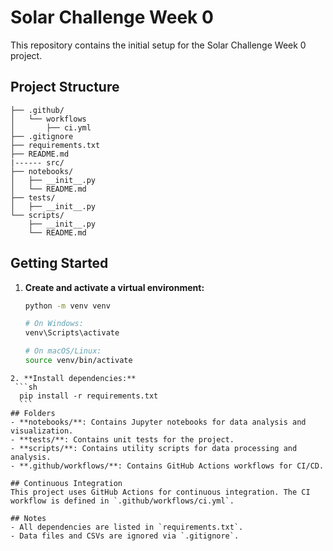 # Solar Challenge Week 0

This repository contains the initial setup for the Solar Challenge Week 0 project.

## Project Structure
```
├── .github/
│   └── workflows
│       ├── ci.yml
├── .gitignore
├── requirements.txt
├── README.md
|------ src/
├── notebooks/
│   ├── __init__.py
│   └── README.md
├── tests/
│   ├── __init__.py
└── scripts/
    ├── __init__.py
    └── README.md
```
## Getting Started

1. **Create and activate a virtual environment:**
   ```sh
   python -m venv venv
   ```
   ```sh
   # On Windows:
   venv\Scripts\activate
   ```
   ```sh
   # On macOS/Linux:
   source venv/bin/activate
  ```
2. **Install dependencies:**
   ```sh
    pip install -r requirements.txt
    ```
## Folders
- **notebooks/**: Contains Jupyter notebooks for data analysis and visualization.
- **tests/**: Contains unit tests for the project.
- **scripts/**: Contains utility scripts for data processing and analysis.
- **.github/workflows/**: Contains GitHub Actions workflows for CI/CD.

## Continuous Integration
This project uses GitHub Actions for continuous integration. The CI workflow is defined in `.github/workflows/ci.yml`.

## Notes
- All dependencies are listed in `requirements.txt`.
- Data files and CSVs are ignored via `.gitignore`.

